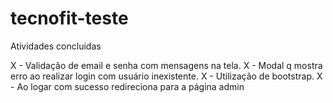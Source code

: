 # tecnofit-teste

Atividades concluidas

  X - Validação de email e senha com mensagens na tela.
  X - Modal q mostra erro ao realizar login com usuário inexistente.
  X - Utilização de bootstrap.
  X - Ao logar com sucesso redireciona para a página admin
